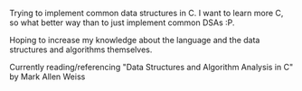 Trying to implement common data structures in C.
I want to learn more C, so what better way than to just implement common DSAs :P.

Hoping to increase my knowledge about the language and the data structures and algorithms themselves.

Currently reading/referencing "Data Structures and Algorithm Analysis in C" by Mark Allen Weiss
